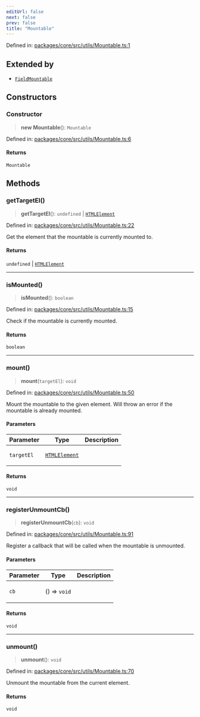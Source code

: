 ```yaml
---
editUrl: false
next: false
prev: false
title: "Mountable"
---
```


Defined in: [packages/core/src/utils/Mountable.ts:1](https://github.com/mProjectsCode/obsidian-meta-bind-plugin/blob/6e87907d27dd07b6437b63c980b11d2bfef62599/packages/core/src/utils/Mountable.ts#L1)

## Extended by

- [`FieldMountable`](/obsidian-meta-bind-plugin-docs/api/classes/fieldmountable/)

## Constructors

### Constructor

> **new Mountable**(): `Mountable`

Defined in: [packages/core/src/utils/Mountable.ts:6](https://github.com/mProjectsCode/obsidian-meta-bind-plugin/blob/6e87907d27dd07b6437b63c980b11d2bfef62599/packages/core/src/utils/Mountable.ts#L6)

#### Returns

`Mountable`

## Methods

### getTargetEl()

> **getTargetEl**(): `undefined` \| [`HTMLElement`](https://developer.mozilla.org/docs/Web/API/HTMLElement)

Defined in: [packages/core/src/utils/Mountable.ts:22](https://github.com/mProjectsCode/obsidian-meta-bind-plugin/blob/6e87907d27dd07b6437b63c980b11d2bfef62599/packages/core/src/utils/Mountable.ts#L22)

Get the element that the mountable is currently mounted to.

#### Returns

`undefined` \| [`HTMLElement`](https://developer.mozilla.org/docs/Web/API/HTMLElement)

***

### isMounted()

> **isMounted**(): `boolean`

Defined in: [packages/core/src/utils/Mountable.ts:15](https://github.com/mProjectsCode/obsidian-meta-bind-plugin/blob/6e87907d27dd07b6437b63c980b11d2bfef62599/packages/core/src/utils/Mountable.ts#L15)

Check if the mountable is currently mounted.

#### Returns

`boolean`

***

### mount()

> **mount**(`targetEl`): `void`

Defined in: [packages/core/src/utils/Mountable.ts:50](https://github.com/mProjectsCode/obsidian-meta-bind-plugin/blob/6e87907d27dd07b6437b63c980b11d2bfef62599/packages/core/src/utils/Mountable.ts#L50)

Mount the mountable to the given element.
Will throw an error if the mountable is already mounted.

#### Parameters

<table>
<thead>
<tr>
<th>Parameter</th>
<th>Type</th>
<th>Description</th>
</tr>
</thead>
<tbody>
<tr>
<td>

`targetEl`

</td>
<td>

[`HTMLElement`](https://developer.mozilla.org/docs/Web/API/HTMLElement)

</td>
<td>

</td>
</tr>
</tbody>
</table>

#### Returns

`void`

***

### registerUnmountCb()

> **registerUnmountCb**(`cb`): `void`

Defined in: [packages/core/src/utils/Mountable.ts:91](https://github.com/mProjectsCode/obsidian-meta-bind-plugin/blob/6e87907d27dd07b6437b63c980b11d2bfef62599/packages/core/src/utils/Mountable.ts#L91)

Register a callback that will be called when the mountable is unmounted.

#### Parameters

<table>
<thead>
<tr>
<th>Parameter</th>
<th>Type</th>
<th>Description</th>
</tr>
</thead>
<tbody>
<tr>
<td>

`cb`

</td>
<td>

() => `void`

</td>
<td>

</td>
</tr>
</tbody>
</table>

#### Returns

`void`

***

### unmount()

> **unmount**(): `void`

Defined in: [packages/core/src/utils/Mountable.ts:70](https://github.com/mProjectsCode/obsidian-meta-bind-plugin/blob/6e87907d27dd07b6437b63c980b11d2bfef62599/packages/core/src/utils/Mountable.ts#L70)

Unmount the mountable from the current element.

#### Returns

`void`
